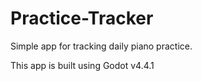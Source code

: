 # Practice-Tracker
Simple app for tracking daily piano practice.

This app is built using Godot v4.4.1

